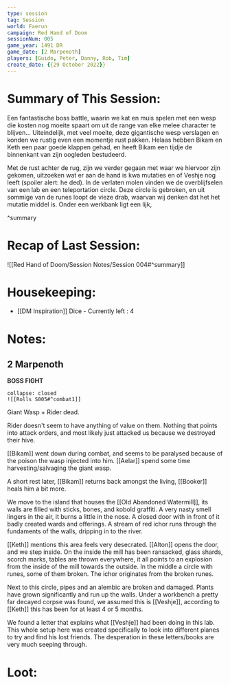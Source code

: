 ```yaml
---
type: session
tag: Session
world: Faerun
campaign: Red Hand of Doom
sessionNum: 005
game_year: 1491 DR
game_date: [2 Marpenoth]
players: [Guido, Peter, Danny, Rob, Tim]
create_date: {{29 October 2022}}
---
```




# Summary of This Session:
Een fantastische boss battle, waarin we kat en muis spelen met een wesp die kosten nog moeite spaart om uit de range van elke melee character te blijven...
Uiteindelijk, met veel moeite, deze gigantische wesp verslagen en konden we rustig even een momentje rust pakken. 
Helaas hebben Bikam en Keth een paar goede klappen gehad, en heeft Bikam een tijdje de binnenkant van zijn oogleden bestudeerd.

Met de rust achter de rug, zijn we verder gegaan met waar we hiervoor zijn gekomen, uitzoeken wat er aan de hand is kwa mutaties en of Veshje nog leeft (spoiler alert: he ded).
In de verlaten molen vinden we de overblijfselen van een lab en een teleportation circle. Deze circle is gebroken, en uit sommige van de runes loopt de vieze drab, waarvan wij denken dat het het mutatie middel is.
Onder een werkbank ligt een lijk,

^summary

# Recap of Last Session:
![[Red Hand of Doom/Session Notes/Session 004#^summary]]

# Housekeeping:
- [[DM Inspiration]] Dice - Currently left : 4 
# Notes:
## 2 Marpenoth
**BOSS FIGHT**
```ad-combat
collapse: closed
![[Rolls S005#^combat1]]
```
Giant Wasp + Rider dead.

Rider doesn't seem to have anything of value on them. Nothing that points into attack orders, and most likely just attacked us because we destroyed their hive.

[[Bikam]] went down during combat, and seems to be paralysed because of the poison the wasp injected into him.
[[Aelar]] spend some time harvesting/salvaging the giant wasp.

A short rest later, [[Bikam]] returns back amongst the living, [[Booker]] heals him a bit more.

We move to the island that houses the [[Old Abandoned Watermill]], its walls are filled with sticks, bones, and kobold graffiti. A very nasty smell lingers in the air, it burns a little in the nose. A closed door with in front of it badly created wards and offerings. A stream of red ichor runs through the fundaments of the walls, dripping in to the river.

[[Keth]] mentions this area feels very desecrated. [[Alton]] opens the door, and we step inside.
On the inside the mill has been ransacked, glass shards, scorch marks, tables are thrown everywhere, it all points to an explosion from the inside of the mill towards the outside. 
In the middle a circle with runes, some of them broken. The ichor originates from the broken runes.

Next to this circle, pipes and an alembic are broken and damaged. Plants have grown significantly and run up the walls. 
Under a workbench a pretty far decayed corpse was found, we assumed this is [[Veshje]], according to [[Keth]] this has been for at least 4 or 5 months.

We found a letter that explains what [[Veshje]] had been doing in this lab. 
This whole setup here was created specifically to look into different planes to try and find his lost friends. The desperation in these letters/books are very much seeping through.
# Loot:
